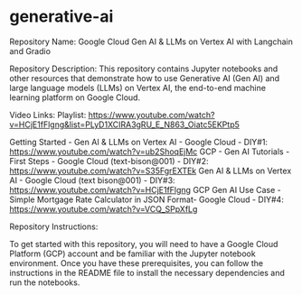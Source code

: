 # generative-ai

Repository Name: Google Cloud Gen AI & LLMs on Vertex AI with Langchain and Gradio

Repository Description: This repository contains Jupyter notebooks and other resources that demonstrate how to use Generative AI (Gen AI) and large language models (LLMs) on Vertex AI, the end-to-end machine learning platform on Google Cloud.

Video Links:
Playlist: https://www.youtube.com/watch?v=HCjE1fFlgng&list=PLyD1XCIRA3gRU_E_N863_Oiatc5EKPtp5

Getting Started - Gen AI & LLMs on Vertex AI - Google Cloud - DIY#1: https://www.youtube.com/watch?v=ub2ShoqEjMc
GCP - Gen AI Tutorials - First Steps - Google Cloud (text-bison@001) - DIY#2: https://www.youtube.com/watch?v=S35FgrEXTEk
Gen AI & LLMs on Vertex AI - Google Cloud (text bison@001) - DIY#3: https://www.youtube.com/watch?v=HCjE1fFlgng
GCP Gen AI Use Case - Simple Mortgage Rate Calculator in JSON Format- Google Cloud - DIY#4: https://www.youtube.com/watch?v=VCQ_SPpXfLg

Repository Instructions:

To get started with this repository, you will need to have a Google Cloud Platform (GCP) account and be familiar with the Jupyter notebook environment. Once you have these prerequisites, you can follow the instructions in the README file to install the necessary dependencies and run the notebooks.
